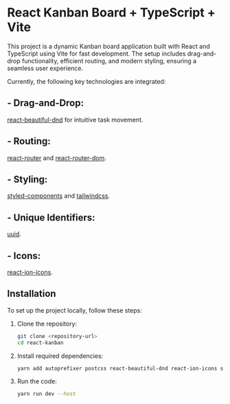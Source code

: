 # React Kanban Board + TypeScript + Vite  

This project is a dynamic Kanban board application built with React and TypeScript using Vite for fast development. The setup includes drag-and-drop functionality, efficient routing, and modern styling, ensuring a seamless user experience.

Currently, the following key technologies are integrated:  

## - Drag-and-Drop: 
[react-beautiful-dnd](https://github.com/atlassian/react-beautiful-dnd) for intuitive task movement.  
## - Routing: 
[react-router](https://reactrouter.com/) and [react-router-dom](https://reactrouter.com/web/guides/quick-start).  
## - Styling: 
[styled-components](https://styled-components.com/) and [tailwindcss](https://tailwindcss.com/).  
## - Unique Identifiers: 
[uuid](https://github.com/uuidjs/uuid).  
## - Icons: 
[react-ion-icons](https://react-ionicons.com/).  

## Installation  

To set up the project locally, follow these steps:  

1. Clone the repository:  
   ```bash
   git clone <repository-url>
   cd react-kanban
   ```

2. Install required dependencies:  
   ```bash
   yarn add autoprefixer postcss react-beautiful-dnd react-ion-icons styled-components react-router react-router-dom tailwindcss uuid
   ```

3. Run the code:  
   ```bash
   yarn run dev --host
   ```